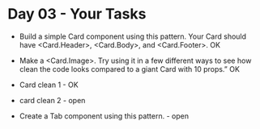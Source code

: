# Day 03 - Your Tasks

- Build a simple Card component using this pattern. Your Card should have <Card.Header>, <Card.Body>, and <Card.Footer>. OK

- Make a <Card.Image>. Try using it in a few different ways to see how clean the code looks compared to a giant Card with 10 props.” OK

- Card clean 1 - OK
- card clean 2 - open

- Create a Tab component using this pattern. - open
